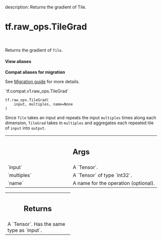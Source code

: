 description: Returns the gradient of Tile.

<div itemscope itemtype="http://developers.google.com/ReferenceObject">
<meta itemprop="name" content="tf.raw_ops.TileGrad" />
<meta itemprop="path" content="Stable" />
</div>

# tf.raw_ops.TileGrad

<!-- Insert buttons and diff -->

<table class="tfo-notebook-buttons tfo-api nocontent" align="left">

</table>



Returns the gradient of `Tile`.

<section class="expandable">
  <h4 class="showalways">View aliases</h4>
  <p>
<b>Compat aliases for migration</b>
<p>See
<a href="https://www.tensorflow.org/guide/migrate">Migration guide</a> for
more details.</p>
<p>`tf.compat.v1.raw_ops.TileGrad`</p>
</p>
</section>

<pre class="devsite-click-to-copy prettyprint lang-py tfo-signature-link">
<code>tf.raw_ops.TileGrad(
    input, multiples, name=None
)
</code></pre>



<!-- Placeholder for "Used in" -->

Since `Tile` takes an input and repeats the input `multiples` times
along each dimension, `TileGrad` takes in `multiples` and aggregates
each repeated tile of `input` into `output`.

<!-- Tabular view -->
 <table class="responsive fixed orange">
<colgroup><col width="214px"><col></colgroup>
<tr><th colspan="2"><h2 class="add-link">Args</h2></th></tr>

<tr>
<td>
`input`
</td>
<td>
A `Tensor`.
</td>
</tr><tr>
<td>
`multiples`
</td>
<td>
A `Tensor` of type `int32`.
</td>
</tr><tr>
<td>
`name`
</td>
<td>
A name for the operation (optional).
</td>
</tr>
</table>



<!-- Tabular view -->
 <table class="responsive fixed orange">
<colgroup><col width="214px"><col></colgroup>
<tr><th colspan="2"><h2 class="add-link">Returns</h2></th></tr>
<tr class="alt">
<td colspan="2">
A `Tensor`. Has the same type as `input`.
</td>
</tr>

</table>

